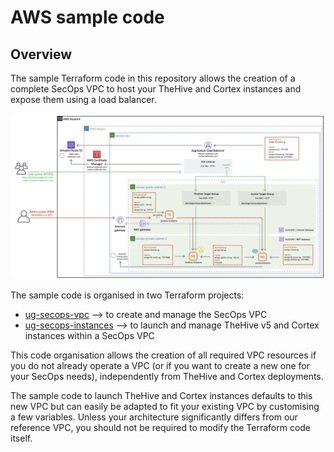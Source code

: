 # AWS sample code

## Overview 

The sample Terraform code in this repository allows the creation of a complete SecOps VPC to host your TheHive and Cortex instances and expose them using a load balancer.

![SecOps VPC overview](assets/ALB.png)

The sample code is organised in two Terraform projects:

* [ug-secops-vpc](ug-secops-vpc/) --> to create and manage the SecOps VPC
* [ug-secops-instances](ug-secops-instances/) --> to launch and manage TheHive v5 and Cortex instances within a SecOps VPC

This code organisation allows the creation of all required VPC resources if you do not already operate a VPC (or if you want to create a new one for your SecOps needs), independently from TheHive and Cortex deployments.

The sample code to launch TheHive and Cortex instances defaults to this new VPC but can easily be adapted to fit your existing VPC by customising a few variables. Unless your architecture significantly differs from our reference VPC, you should not be required to modify the Terraform code itself.
